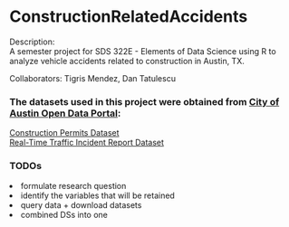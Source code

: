 # ConstructionRelatedAccidents
Description: <br>A semester project for SDS 322E - Elements of Data Science using R to analyze vehicle accidents related to construction in Austin, TX.

Collaborators: Tigris Mendez, Dan Tatulescu

### The datasets used in this project were obtained from [City of Austin Open Data Portal](https://data.austintexas.gov/):
[Construction Permits Dataset](https://data.austintexas.gov/Building-and-Development/Issued-Construction-Permits/3syk-w9eu/about_data)<br>
[Real-Time Traffic Incident Report Dataset](https://data.austintexas.gov/Transportation-and-Mobility/Real-Time-Traffic-Incident-Reports/dx9v-zd7x/about_data)

### TODOs
<li>formulate research question</li>
<li>identify the variables that will be retained</li>
<li>query data + download datasets</li>
<li>combined DSs into one</li>


